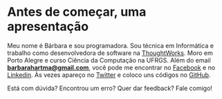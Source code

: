 # Antes de começar, uma apresentação

Meu nome é Bárbara e sou programadora. Sou técnica em Informática e trabalho como desenvolvedora de software na [ThoughtWorks](https://www.thoughtworks.com/pt/). Moro em Porto Alegre e curso Ciência da Computação na UFRGS.
Além do email **barbarahartma@gmail.com**, você pode me encontrar no [Facebook](https://www.fb.com/bahartmann) e no [Linkedin](https://br.linkedin.com/in/bárbara-hartmann-3a3a0768). Às vezes apareço no [Twitter](https://twitter.com/bahartmann) e coloco uns códigos no [GitHub](https://github.com/bahartmann).

Está com dúvida? Encontrou um erro? Quer dar feedback? Fale comigo!